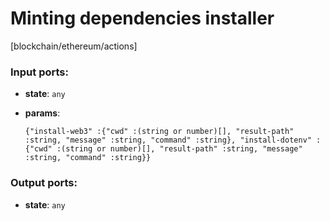 # Minting dependencies installer

[blockchain/ethereum/actions]

### Input ports:

* __state__: `any`


* __params__: 
    ```
    {"install-web3" :{"cwd" :(string or number)[], "result-path" :string, "message" :string, "command" :string}, "install-dotenv" :{"cwd" :(string or number)[], "result-path" :string, "message" :string, "command" :string}}
    ```



### Output ports:

* __state__: `any`


